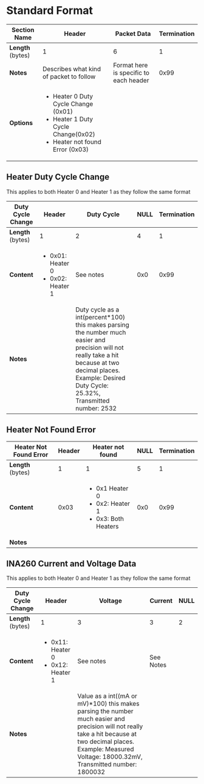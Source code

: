 # Standard Format


| **Section Name** | Header | Packet Data | Termination |
| --- | --- | ---| ---|
| **Length** (bytes) | 1 | 6 | 1
| **Notes** | Describes what kind of packet to follow | Format here is specific to each header | 0x99
| **Options** | <ul><li>Heater 0 Duty Cycle Change (0x01)</li><li>Heater 1 Duty Cycle Change(0x02)</li><li>Heater not found Error (0x03)</ul> | |

## Heater Duty Cycle Change
This applies to both Heater 0 and Heater 1 as they follow the same format

| **Duty Cycle Change** | Header | Duty Cycle | NULL | Termination
| --- | --- | ---| ---| ---|
| **Length** (bytes) | 1 | 2 | 4| 1
| **Content** | <ul><li>0x01: Heater 0</li><li>0x02: Heater 1</li> | See notes | 0x0 | 0x99
| **Notes** |  | Duty cycle as a int(percent*100) this makes parsing the number much easier and precision will not really take a hit because at two decimal places. Example: Desired Duty Cycle: 25.32%, Transmitted number: 2532   | 


## Heater Not Found Error
| **Heater Not Found Error** | Header | Heater not found | NULL | Termination |
| --- | --- | ---| ---| ---|
| **Length** (bytes) | 1 | 1 | 5| 1| 
| **Content** | 0x03 | <ul><li>0x1 Heater 0</li><li> 0x2: Heater 1</li><li>0x3: Both Heaters</li></ul> | 0x0 | 0x99
| **Notes** |  |  | 

## INA260 Current and Voltage Data
This applies to both Heater 0 and Heater 1 as they follow the same format

| **Duty Cycle Change** | Header | Voltage | Current | NULL
| --- | --- | ---| ---| ---|
| **Length** (bytes) | 1 | 3 | 3 | 2 |
| **Content** | <ul><li>0x11: Heater 0</li><li>0x12: Heater 1</li></ul> | See notes | See Notes | 
| **Notes** |  | Value as a int((mA or mV)*100) this makes parsing the number much easier and precision will not really take a hit because at two decimal places. Example: Measured Voltage: 18000.32mV, Transmitted number: 1800032   | | |

